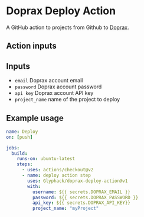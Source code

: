 # Doprax Deploy Action
A GitHub action to projects from Github to [Doprax](https://www.doprax.com/).

## Action inputs

## Inputs

- `email` Doprax account email
- `password` Doprax account password
- `api key` Doprax account API key
- `project_name` name of the project to deploy
## Example usage

```yaml
name: Deploy
on: [push]

jobs:
  build:
    runs-on: ubuntu-latest
    steps:
      - uses: actions/checkout@v2
      - name: deploy action step
        uses: Glyphack/doprax-deploy-action@v1
        with:
          username: ${{ secrets.DOPRAX_EMAIL }}
          password: ${{ secrets.DOPRAX_PASSWORD }}
          api_key: ${{ secrets.DOPRAX_API_KEY}}
          project_name: "myProject"
```
